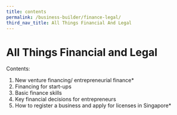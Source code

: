 ```yaml
---
title: contents
permalink: /business-builder/finance-legal/
third_nav_title: All Things Financial And Legal
---
```

# All Things Financial and Legal

Contents:

1. New venture financing/ entrepreneurial finance*
2. Financing for start-ups
3. Basic finance skills
4. Key financial decisions for entrepreneurs 
5. How to register a business and apply for licenses in Singapore* 
